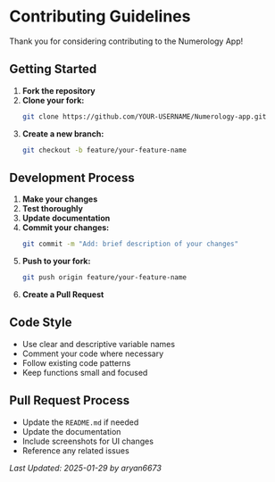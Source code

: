 # Contributing Guidelines

Thank you for considering contributing to the Numerology App! 

## Getting Started

1. **Fork the repository**
2. **Clone your fork:**
   ```bash
   git clone https://github.com/YOUR-USERNAME/Numerology-app.git
   ```
3. **Create a new branch:**
   ```bash
   git checkout -b feature/your-feature-name
   ```

## Development Process

1. **Make your changes**
2. **Test thoroughly**
3. **Update documentation**
4. **Commit your changes:**
   ```bash
   git commit -m "Add: brief description of your changes"
   ```
5. **Push to your fork:**
   ```bash
   git push origin feature/your-feature-name
   ```
6. **Create a Pull Request**

## Code Style

- Use clear and descriptive variable names
- Comment your code where necessary
- Follow existing code patterns
- Keep functions small and focused

## Pull Request Process

- Update the `README.md` if needed
- Update the documentation
- Include screenshots for UI changes
- Reference any related issues

_Last Updated: 2025-01-29 by aryan6673_
